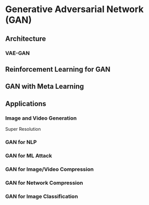 # Generative Adversarial Network (GAN)

## Architecture

### VAE-GAN

## Reinforcement Learning for GAN

## GAN with Meta Learning

## Applications

### Image and Video Generation

Super Resolution

### GAN for NLP

### GAN for ML Attack

### GAN for Image/Video Compression

### GAN for Network Compression

### GAN for Image Classification
